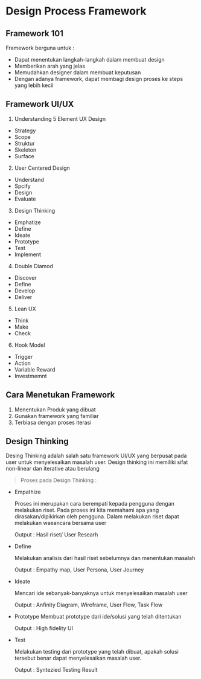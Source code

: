 # Design Process Framework 

## Framework 101

Framework berguna untuk :
- Dapat menentukan langkah-langkah dalam membuat design
- Memberikan arah yang jelas 
- Memudahkan designer dalam membuat keputusan
- Dengan adanya framework, dapat membagi design proses ke steps yang lebih kecil

## Framework UI/UX

1. Understanding 5 Element UX Design
  - Strategy
  - Scope
  - Struktur
  - Skeleton
  - Surface
  
2. User Centered Design
 - Understand
 - Spcify
 - Design
 - Evaluate
 
3. Design Thinking
 - Emphatize
 - Define
 - Ideate
 - Prototype
 - Test
 - Implement

4. Double Diamod
  - Discover
  - Define 
  - Develop
  - Deliver

5. Lean UX
  - Think
  - Make
  - Check

6. Hook Model
  - Trigger
  - Action
  - Variable Reward
  - Investmemnt

## Cara Menetukan Framework
1. Menentukan Produk yang dibuat
2. Gunakan framework yang familiar
3. Terbiasa dengan proses iterasi

## Design Thinking

Desing Thinking adalah salah satu framework UI/UX yang berpusat pada user untuk menyelesaikan masalah user. Design thinking ini memiliki sifat non-linear dan iterative atau berulang
> Proses pada Design Thinking :
- Empathize 

  Proses ini merupakan cara berempati kepada pengguna dengan melakukan riset. Pada proses ini kita memahami apa yang dirasakan/dipikirkan oleh pengguna. Dalam  melakukan riset dapat melakukan waeancara bersama user
  
  Output : Hasil riset/ User Researh
  
- Define 

  Melakukan analisis dari hasil riset sebelumnya dan menentukan masalah 
  
  Output : Empathy map, User Persona, User Journey

- Ideate

  Mencari ide sebanyak-banyaknya untuk menyelesaikan masalah user
  
  Output : Anfinity Diagram, Wireframe, User Flow, Task Flow
 
- Prototype
  Membuat prototype dari ide/solusi yang telah ditentukan
  
  Output : High fidelity UI
  
- Test
  
  Melakukan testing dari prototype yang telah dibuat, apakah solusi tersebut benar dapat menyelesaikan masalah user.
  
  Output : Syntezied Testing Result
 



